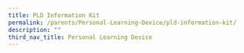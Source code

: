 ```yaml
---
title: PLD Information Kit
permalink: /parents/Personal-Learning-Device/pld-information-kit/
description: ""
third_nav_title: Personal Learning Device
---
```


